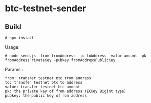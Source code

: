 # btc-testnet-sender

## Build

    # npm install



Usage:

    # node send.js -from fromAddress -to toAddress -value amount -pk fromAddressPrivateKey -pubkey fromAddressPublicKey



Params :

    from: transfer testnet btc from address
    to: transfer testnet btc to address
    value: transfer testnet btc amount
    pk: the private key of from address (ECKey Bigint type)
    pubkey: the public key of rom address